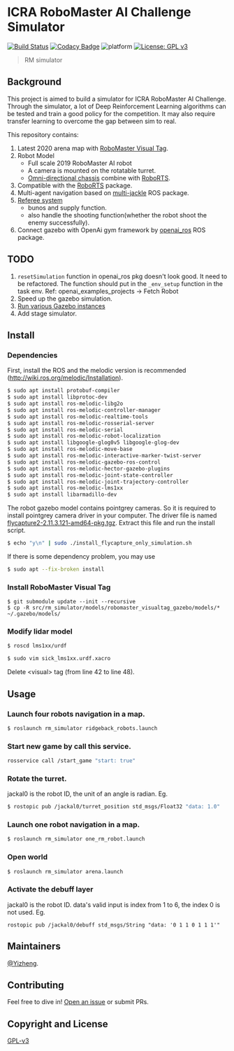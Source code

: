 # ICRA RoboMaster AI Challenge Simulator
[![Build Status](https://travis-ci.com/Privilger/rmai_ws.svg?token=1NvSjpoBdozy9gnxsTP8&branch=master)](https://travis-ci.com/Privilger/rmai_ws)
[![Codacy Badge](https://api.codacy.com/project/badge/Grade/d4d16aa3a0664eecbd98516837f9d3f6)](https://www.codacy.com?utm_source=github.com&amp;utm_medium=referral&amp;utm_content=Privilger/rmai_ws&amp;utm_campaign=Badge_Grade)
![platform](https://img.shields.io/badge/platform-ubuntu-lightgrey.svg)
[![License: GPL v3](https://img.shields.io/badge/License-GPLv3-blue.svg)](https://www.gnu.org/licenses/gpl-3.0)

> RM simulator 

## Background

This project is aimed to build a simulator for ICRA RoboMaster AI Challenge. Through the simulator, a lot of Deep Reinforcement Learning algorithms can be tested and train a good policy for the competition. It may also require transfer learning to overcome the gap between sim to real.


This repository contains:


1. Latest 2020 arena map with [RoboMaster Visual Tag](https://github.com/Privilger/robomaster_visualtag_gazebo).
2. Robot Model
    - Full scale 2019 RoboMaster AI robot 
    - A camera is mounted on the rotatable turret.
    - [Omni-directional chassis](https://github.com/ridgeback/ridgeback_simulator) combine with [RoboRTS](https://github.com/RoboMaster/RoboRTS).
2. Compatible with the [RoboRTS](https://github.com/RoboMaster/RoboRTS) package.
1. Multi-agent navigation based on [multi-jackle](https://github.com/NicksSimulationsROS/multi_jackal) ROS package.
5. [Referee system](./src/rm_simulator/README.md)
    - bunos and supply function.
    - also handle the shooting function(whether the robot shoot the enemy successfully).
2. Connect gazebo with OpenAi gym framework by [openai_ros](http://wiki.ros.org/openai_ros) ROS package.

## TODO
1. ```resetSimulation``` function in openai_ros pkg doesn't look good. It need to be refactored. The function should put in the ```_env_setup``` function in the task env. Ref: openai_examples_projects -> Fetch Robot 
2. Speed up the gazebo simulation. 
2. [Run various Gazebo instances](https://answers.gazebosim.org//question/15897/how-to-open-several-gazebos-in-a-linux-operating-system/)
4. Add stage simulator.


## Install
### Dependencies
First, install the ROS and the melodic version is recommended (http://wiki.ros.org/melodic/Installation).

```sh
$ sudo apt install protobuf-compiler
$ sudo apt install libprotoc-dev
$ sudo apt install ros-melodic-libg2o
$ sudo apt install ros-melodic-controller-manager
$ sudo apt install ros-melodic-realtime-tools 
$ sudo apt install ros-melodic-rosserial-server
$ sudo apt install ros-melodic-serial
$ sudo apt install ros-melodic-robot-localization
$ sudo apt install libgoogle-glog0v5 libgoogle-glog-dev
$ sudo apt install ros-melodic-move-base
$ sudo apt install ros-melodic-interactive-marker-twist-server
$ sudo apt install ros-melodic-gazebo-ros-control
$ sudo apt install ros-melodic-hector-gazebo-plugins
$ sudo apt install ros-melodic-joint-state-controller 
$ sudo apt install ros-melodic-joint-trajectory-controller
$ sudo apt install ros-melodic-lms1xx
$ sudo apt install libarmadillo-dev
```

The robot gazebo model contains pointgrey cameras. So it is required to install pointgrey camera driver in your computer. The driver file is named [flycapture2-2.11.3.121-amd64-pkg.tgz](https://github.com/Privilger/rm_ws/blob/master/flycapture2-2.11.3.121-amd64-pkg.tgz). Extract this file and run the install script.

```sh
$ echo "y\n" | sudo ./install_flycapture_only_simulation.sh
```
If there is some dependency problem, you may use
```sh
$ sudo apt --fix-broken install
```

### Install RoboMaster Visual Tag
```
$ git submodule update --init --recursive
$ cp -R src/rm_simulator/models/robomaster_visualtag_gazebo/models/* ~/.gazebo/models/
```

### Modify lidar model
```sh
$ roscd lms1xx/urdf

$ sudo vim sick_lms1xx.urdf.xacro
```
Delete \<visual> tag (from line 42 to line 48).

## Usage
### Launch four robots navigation in a map.
```sh
$ roslaunch rm_simulator ridgeback_robots.launch
```
### Start new game by call this service.
```sh
rosservice call /start_game "start: true"
```

### Rotate the turret.
jackal0 is the robot ID, the unit of an angle is radian.
Eg.
```sh
$ rostopic pub /jackal0/turret_position std_msgs/Float32 "data: 1.0"
```

### Launch one robot navigation in a map.
```sh
$ roslaunch rm_simulator one_rm_robot.launch
```

### Open world
```sh
$ roslaunch rm_simulator arena.launch
```

### Activate the debuff layer
jackal0 is the robot ID. data's valid input is index from 1 to 6, the index 0 is not used.
Eg.
```
rostopic pub /jackal0/debuff std_msgs/String "data: '0 1 1 0 1 1 1'"
```

## Maintainers

[@Yizheng](https://github.com/Privilger).

## Contributing

Feel free to dive in! [Open an issue](https://github.com/Privilger/rm_ws/issues/new) or submit PRs.

<!-- ### Contributors

This project exists thanks to all the people who contribute. 
<a href="graphs/contributors"><img src="https://opencollective.com/standard-readme/contributors.svg?width=890&button=false" /></a> -->


## Copyright and License

[GPL-v3](LICENSE)

